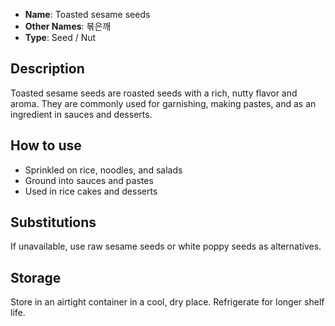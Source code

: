 - **Name**: Toasted sesame seeds
- **Other Names**: 볶은깨
- **Type**: Seed / Nut

## Description

Toasted sesame seeds are roasted seeds with a rich, nutty flavor and aroma. They are commonly used for garnishing, making pastes, and as an ingredient in sauces and desserts.

## How to use

- Sprinkled on rice, noodles, and salads
- Ground into sauces and pastes
- Used in rice cakes and desserts

## Substitutions

If unavailable, use raw sesame seeds or white poppy seeds as alternatives.

## Storage

Store in an airtight container in a cool, dry place. Refrigerate for longer shelf life. 